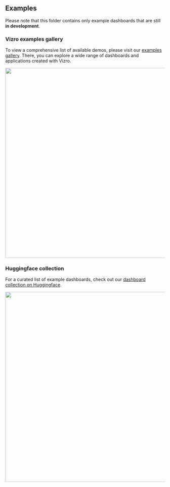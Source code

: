 ## Examples

Please note that this folder contains only example dashboards that are still **in development**.

### Vizro examples gallery

To view a comprehensive list of available demos, please visit our [examples gallery](http://vizro.mckinsey.com/).
There, you can explore a wide range of dashboards and applications created with Vizro.

<a href="http://vizro.mckinsey.com/">
<img src="https://raw.githubusercontent.com/mckinsey/vizro/tidy/remove-kpi-dashboard/.github/images/vizro_examples_gallery.png" width="600"/>
</a>

### Huggingface collection

For a curated list of example dashboards, check out our [dashboard collection on Huggingface](https://huggingface.co/collections/vizro/vizro-official-gallery-66697d414646eeac61eae6de).

<a href="https://huggingface.co/collections/vizro/vizro-official-gallery-66697d414646eeac61eae6de">
<img src="https://raw.githubusercontent.com/mckinsey/vizro/tidy/remove-kpi-dashboard/.github/images/huggingface_collection.png" width="600"/>
</a>
